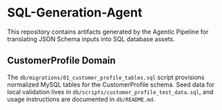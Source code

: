 # SQL-Generation-Agent

This repository contains artifacts generated by the Agentic Pipeline for translating JSON Schema inputs into SQL database assets.

## CustomerProfile Domain

The `db/migrations/01_customer_profile_tables.sql` script provisions normalized MySQL tables for the CustomerProfile schema. Seed data for local validation lives in `db/scripts/customer_profile_test_data.sql`, and usage instructions are documented in `db/README.md`.
